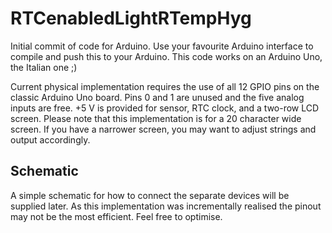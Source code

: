 # RTCenabledLightRTempHyg

Initial commit of code for Arduino. Use your favourite Arduino interface to compile and push this to your Arduino. This code works on an Arduino Uno, the Italian one ;)

Current physical implementation requires the use of all 12 GPIO pins on the classic Arduino Uno board. Pins 0 and 1 are unused and the five analog inputs are free. +5 V is provided for sensor, RTC clock, and a two-row LCD screen. Please note that this implementation is for a 20 character wide screen. If you have a narrower screen, you may want to adjust strings and output accordingly.

## Schematic
A simple schematic for how to connect the separate devices will be supplied later. As this implementation was incrementally realised the pinout may not be the most efficient. Feel free to optimise. 